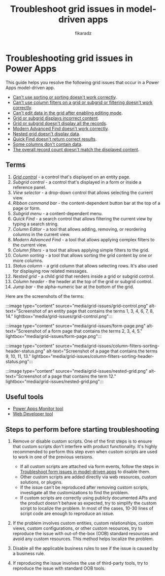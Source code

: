 ﻿---
title: Troubleshoot grid issues in model-driven apps
description: Provides a resolution for grid issues in model-driven apps in Microsoft Power Apps.
ms.reviewer: tapanm, moroch, dinusc
ms.custom: sap:Using grids and lists in model-driven apps
ms.date: 07/17/2024
author: fikaradz
ms.author: fikaradz
---
# Troubleshooting grid issues in Power Apps

This guide helps you resolve the following grid issues that occur in a Power Apps model-driven app.

- [Can't use sorting or sorting doesn't work correctly](cannot-use-sorting-or-sorting-not-work-correctly.md).
- [Can't use column filters on a grid or subgrid or filtering doesn't work correctly](cannot-use-column-filters-on-grid-subgrid-or-filtering-not-work-correctly.md).
- [Can't edit data in the grid after enabling editing mode](cannot-edit-data-in-the-grid-in-editing-mode.md).
- [Grid or subgrid displays incorrect content](grid-or-subgrid-displays-incorrect-content.md).
- [Grid or subgrid doesn't display all the records](grid-or-subgrid-not-display-all-records.md).
- [Modern Advanced Find doesn't work correctly](modern-advanced-find-not-work-correctly.md).
- [Nested grid doesn't display data](nested-grid-not-display-data.md).
- [Quick Find doesn't return correct results](quick-find-not-produce-correct-results.md).
- [Some columns don't contain data](columns-not-contain-data.md).
- [The overall record count doesn't match the displayed content](overall-record-count-not-match-displayed-content.md).

## Terms

1. [_Grid control_](/power-apps/maker/model-driven-apps/the-power-apps-grid-control) - a control that's displayed on an entity page.
2. _Subgrid control_ - a control that's displayed in a form or inside a reference panel.
3. _View selector_ - a drop-down control that allows selecting the current view.
4. _Ribbon command bar_ - the content-dependent button bar at the top of a page or form.
5. _Subgrid menu_ - a content-dependent menu.
6. _Quick Find_ - a search control that allows filtering the current view by typing a search string.
7. _Column Editor_ - a tool that allows adding, removing, or reordering columns in the current view.
8. _Modern Advanced Find_ - a tool that allows applying complex filters to the current view.
9. _Column filters_ - a tool that allows applying simple filters to the grid.
10. _Column sorting_ - a tool that allows sorting the grid content by one or more columns.
11. _Status column_ - a grid column that allows selecting rows. It's also used for displaying row related messages.
12. _Nested grid_ - a child grid that renders inside a grid or subgrid control.
13. _Column header_ - the header at the top of the grid or subgrid control.
14. _Jump bar_ - the alpha-numeric bar at the bottom of the grid.

Here are the screenshots of the terms:

:::image type="content" source="media/grid-issues/grid-control.png" alt-text="Screenshot of an entity page that contains the terms 1, 3, 4, 6, 7, 8, 14." lightbox="media/grid-issues/grid-control.png":::

:::image type="content" source="media/grid-issues/form-page.png" alt-text="Screenshot of a form page that contains the terms 2, 3, 4, 5." lightbox="media/grid-issues/form-page.png":::

:::image type="content" source="media/grid-issues/column-filters-sorting-header-status.png" alt-text="Screenshot of a page that contains the terms 9, 10, 11, 13." lightbox="media/grid-issues/column-filters-sorting-header-status.png":::

:::image type="content" source="media/grid-issues/nested-grid.png" alt-text="Screenshot of a page that contains the term 12." lightbox="media/grid-issues/nested-grid.png":::

## Useful tools

- [Power Apps Monitor tool](/power-apps/maker/monitor-overview)
- [Web Developer tool](https://developer.chrome.com/docs/devtools/network)

## Steps to perform before starting troubleshooting

1. Remove or disable custom scripts. One of the first steps is to ensure that custom scripts don't interfere with product functionality. It's highly recommended to perform this step even when custom scripts are used to work in one of the previous versions.

    - If all custom scripts are attached via form events, follow the steps in [Troubleshoot form issues in model-driven apps](/power-apps/developer/model-driven-apps/troubleshoot-forms) to disable them.
    - Other custom scripts are added directly via web resources, custom solutions, or plugins.
    - If the issue can't be reproduced after removing custom scripts, investigate all the customizations to find the problem.
    - If custom scripts are correctly using publicly documented APIs and the product doesn't behave as expected, try to simplify the custom script to localize the problem. In most of the cases, 10-30 lines of script code are enough to reproduce an issue.

2. If the problem involves custom entities, custom relationships, custom views, custom configurations, or other custom resources, try to reproduce the issue with out-of-the-box (OOB) standard resources and avoid any custom resources. This method helps localize the problem.

3. Disable all the applicable business rules to see if the issue is caused by a business rule.

4. If reproducing the issue involves the use of third-party tools, try to reproduce the issue with standard OOB tools.
